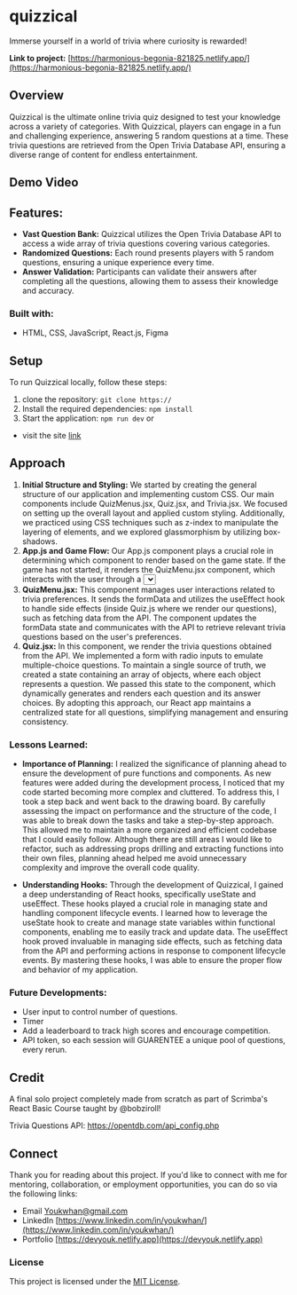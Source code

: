 # quizzical
Immerse yourself in a world of trivia where curiosity is rewarded!

**Link to project:** [https://harmonious-begonia-821825.netlify.app/](https://harmonious-begonia-821825.netlify.app/)

## Overview
Quizzical is the ultimate online trivia quiz designed to test your knowledge across a variety of categories. With Quizzical, players can engage in a fun and challenging experience, answering 5 random questions at a time. These trivia questions are retrieved from the Open Trivia Database API, ensuring a diverse range of content for endless entertainment.

## Demo Video

## Features:
- **Vast Question Bank:** Quizzical utilizes the Open Trivia Database API to access a wide array of trivia questions covering various categories.
- **Randomized Questions:** Each round presents players with 5 random questions, ensuring a unique experience every time.
- **Answer Validation:** Participants can validate their answers after completing all the questions, allowing them to assess their knowledge and accuracy.

### Built with: 
- HTML, CSS, JavaScript, React.js, Figma


## Setup
To run Quizzical locally, follow these steps:
1. clone the repository: `git clone https://`
2. Install the required dependencies: `npm install`
3. Start the application: `npm run dev`
or
- visit the site [link](#quizzical)

## Approach
1. **Initial Structure and Styling:** We started by creating the general structure of our application and implementing custom CSS. Our main components include QuizMenus.jsx, Quiz.jsx, and Trivia.jsx. We focused on setting up the overall layout and applied custom styling. Additionally, we practiced using CSS techniques such as z-index to manipulate the layering of elements, and we explored glassmorphism by utilizing box-shadows.
2. **App.js and Game Flow:** Our App.js component plays a crucial role in determining which component to render based on the game state. If the game has not started, it renders the QuizMenu.jsx component, which interacts with the user through a <select> form. We utilized the formData state to manage the user's trivia preferences and send the selected options to the API as a JSON-like object. We also added CSS styling and animations to enhance the user experience.
3. **QuizMenu.jsx:** This component manages user interactions related to trivia preferences. It sends the formData and utilizes the useEffect hook to handle side effects (inside Quiz.js where we render our questions), such as fetching data from the API. The component updates the formData state and communicates with the API to retrieve relevant trivia questions based on the user's preferences.
4. **Quiz.jsx:** In this component, we render the trivia questions obtained from the API. We implemented a form with radio inputs to emulate multiple-choice questions. To maintain a single source of truth, we created a state containing an array of objects, where each object represents a question. We passed this state to the <Trivia /> component, which dynamically generates and renders each question and its answer choices. By adopting this approach, our React app maintains a centralized state for all questions, simplifying management and ensuring consistency.

### Lessons Learned:
- **Importance of Planning:** I realized the significance of planning ahead to ensure the development of pure functions and components. As new features were added during the development process, I noticed that my code started becoming more complex and cluttered. To address this, I took a step back and went back to the drawing board. By carefully assessing the impact on performance and the structure of the code, I was able to break down the tasks and take a step-by-step approach. This allowed me to maintain a more organized and efficient codebase that I could easily follow. Although there are still areas I would like to refactor, such as addressing props drilling and extracting functions into their own files, planning ahead helped me avoid unnecessary complexity and improve the overall code quality.

- **Understanding Hooks:** Through the development of Quizzical, I gained a deep understanding of React hooks, specifically useState and useEffect. These hooks played a crucial role in managing state and handling component lifecycle events. I learned how to leverage the useState hook to create and manage state variables within functional components, enabling me to easily track and update data. The useEffect hook proved invaluable in managing side effects, such as fetching data from the API and performing actions in response to component lifecycle events. By mastering these hooks, I was able to ensure the proper flow and behavior of my application.

### Future Developments:
- User input to control number of questions.
- Timer
- Add a leaderboard to track high scores and encourage competition.
- API token, so each session will GUARENTEE a unique pool of questions, every rerun.

## Credit
A final solo project completely made from scratch as part of Scrimba's React Basic Course taught by @bobziroll!

Trivia Questions API: https://opentdb.com/api_config.php

## Connect

Thank you for reading about this project. If you'd like to connect with me for mentoring, collaboration, or employment opportunities, you can do so via the following links:

- Email [Youkwhan@gmail.com](**Youkwhan@gmail.com**)
- LinkedIn [https://www.linkedin.com/in/youkwhan/](https://www.linkedin.com/in/youkwhan/)
- Portfolio [https://devyouk.netlify.app](https://devyouk.netlify.app)

### License
This project is licensed under the [MIT License](LICENSE.md).
